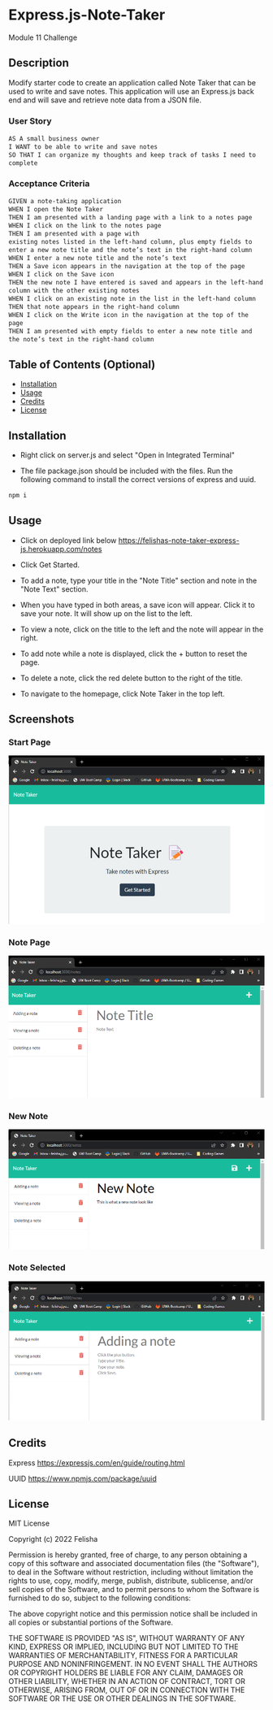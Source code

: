 # Express.js-Note-Taker
Module 11 Challenge

## Description

Modify starter code to create an application called Note Taker that can be used to write and save notes. This application will use an Express.js back end and will save and retrieve note data from a JSON file.

### User Story

```
AS A small business owner
I WANT to be able to write and save notes
SO THAT I can organize my thoughts and keep track of tasks I need to complete
```


### Acceptance Criteria

```
GIVEN a note-taking application
WHEN I open the Note Taker
THEN I am presented with a landing page with a link to a notes page
WHEN I click on the link to the notes page
THEN I am presented with a page with 
existing notes listed in the left-hand column, plus empty fields to enter a new note title and the note’s text in the right-hand column
WHEN I enter a new note title and the note’s text
THEN a Save icon appears in the navigation at the top of the page
WHEN I click on the Save icon
THEN the new note I have entered is saved and appears in the left-hand column with the other existing notes
WHEN I click on an existing note in the list in the left-hand column
THEN that note appears in the right-hand column
WHEN I click on the Write icon in the navigation at the top of the page
THEN I am presented with empty fields to enter a new note title and the note’s text in the right-hand column
```

## Table of Contents (Optional)

- [Installation](#installation)
- [Usage](#usage)
- [Credits](#credits)
- [License](#license)

## Installation

*   Right click on server.js and select "Open in Integrated Terminal"

*   The file package.json should be included with the files. Run the following command to install the correct versions of express and uuid.
 ``` md 
 npm i 
 ``` 

## Usage

* Click on deployed link below
https://felishas-note-taker-express-js.herokuapp.com/notes

* Click Get Started.

* To add a note, type your title in the "Note Title" section and note in the "Note Text" section. 

* When you have typed in both areas, a save icon will appear. Click it to save your note. It will show up on the list to the left.

* To view a note, click on the title to the left and the note will appear in the right.

* To add note while a note is displayed, click the + button to reset the page.

* To delete a note, click the red delete button to the right of the title.

* To navigate to the homepage, click Note Taker in the top left.

## Screenshots

### Start Page
![Start Page](/public/assets/images/startPage.png)

### Note Page
![Note Page](/public/assets/images/notePage.png)

### New Note
![New Note](/public/assets/images/newNote.png)

### Note Selected
![Note Selected](/public/assets/images/noteSelected.png)


## Credits

Express
https://expressjs.com/en/guide/routing.html

UUID
https://www.npmjs.com/package/uuid

## License

MIT License

Copyright (c) 2022 Felisha

Permission is hereby granted, free of charge, to any person obtaining a copy
of this software and associated documentation files (the "Software"), to deal
in the Software without restriction, including without limitation the rights
to use, copy, modify, merge, publish, distribute, sublicense, and/or sell
copies of the Software, and to permit persons to whom the Software is
furnished to do so, subject to the following conditions:

The above copyright notice and this permission notice shall be included in all
copies or substantial portions of the Software.

THE SOFTWARE IS PROVIDED "AS IS", WITHOUT WARRANTY OF ANY KIND, EXPRESS OR
IMPLIED, INCLUDING BUT NOT LIMITED TO THE WARRANTIES OF MERCHANTABILITY,
FITNESS FOR A PARTICULAR PURPOSE AND NONINFRINGEMENT. IN NO EVENT SHALL THE
AUTHORS OR COPYRIGHT HOLDERS BE LIABLE FOR ANY CLAIM, DAMAGES OR OTHER
LIABILITY, WHETHER IN AN ACTION OF CONTRACT, TORT OR OTHERWISE, ARISING FROM,
OUT OF OR IN CONNECTION WITH THE SOFTWARE OR THE USE OR OTHER DEALINGS IN THE
SOFTWARE.
